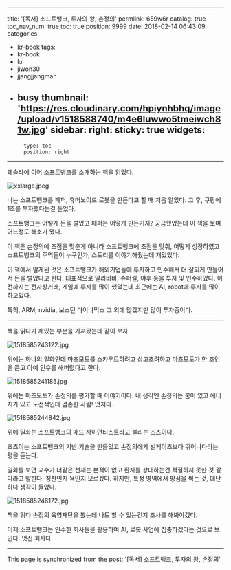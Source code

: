 
---
title: '[독서] 소프트뱅크, 투자의 왕, 손정의'
permlink: 659w6r
catalog: true
toc_nav_num: true
toc: true
position: 9999
date: 2018-02-14 06:43:09
categories:
- kr-book
tags:
- kr-book
- kr
- jiwon30
- jjangjjangman
- busy
thumbnail: 'https://res.cloudinary.com/hpiynhbhq/image/upload/v1518588740/m4e6luwwo5tmeiwch81w.jpg'
sidebar:
    right:
        sticky: true
widgets:
    -
        type: toc
        position: right
---


테슬라에 이어 소프트뱅크를 소개하는 책을 읽었다.

![xxlarge.jpeg](https://res.cloudinary.com/hpiynhbhq/image/upload/v1518588740/m4e6luwwo5tmeiwch81w.jpg)

나는 소프트뱅크를 페퍼, 휴머노이드 로봇을 만든다고 할 때 
처음 알았다.
그 후, 쿠팡에 1조를 투자했다는걸 들었다.

소프트뱅크는 어떻게 돈을 벌었고
페퍼는 어떻게 만든거지? 궁금했었는데
이 책을 보며 어느정도 해소가 됐다.

이 책은 손정의에 초점을 맞춘게 아니라
소프트뱅크에 초점을 맞춰, 어떻게 성장하였고
소프트뱅크의 주역들이 누구인가, 스토리를 이야기해줬는데
재밌었다.

이 책에서 알게된 것은
소프트뱅크가 해외기업들에 투자하고 인수해서
더 잘되게 만들어서 돈을 벌었다고 한다.
대표적으로 알리바바, 슈퍼셀, 야후 등을 투자 및 인수하였다.
이전까지는 전자상거래, 게임에 투자를 많이 했었는데
최근에는 AI, robot에 투자를 많이 하고있다.

특히, ARM, nvidia, 보스턴 다이나믹스
그 외에 많겠지만 많이 투자중이다.

-----

책을 읽다가 재밌는 부분을 가져왔는데 같이 보자.

![1518585243122.jpg](https://res.cloudinary.com/hpiynhbhq/image/upload/v1518589091/vgyw99ftx2d2axsjxic3.jpg)

위에는 하나의 일화인데
마츠모토를 스카우트하려고 삼고초려하고
마츠모토가 한 조언을 듣고 아예 인수를 해버렸다고 한다.

![1518585241185.jpg](https://res.cloudinary.com/hpiynhbhq/image/upload/v1518589174/qvpfpreayf7x7wi1x4cn.jpg)

위에는 마츠모토가 손정의를 평가할 때 이야기이다.
내 생각엔 손정의는 
꿈이 있고 에너지가 있고 도전적인데 겸손한 사람!
멋지다.

![1518585244842.jpg](https://res.cloudinary.com/hpiynhbhq/image/upload/v1518589424/xybzpomvgm52a83ptjwo.jpg)

위에 일화는 소프트뱅크의 매드 사이언티스트라고 불리는
츠츠이다.

츠츠이는 소프트뱅크의 기반 기술을 만들었고 손정의에게 빌게이츠보다 뛰어나다라는 평을 듣는다.

일화를 보면 교수가 너같은 천재는 본적이 없고 환자를 상대하는건 적절하지 못한 것 같다라고 말한다.
칭찬인지 욕인지 모르겠다.
하지만, 특정 영역에서 방점을 찍는 것, 대단하다 생각이 들었다.

![1518585246172.jpg](https://res.cloudinary.com/hpiynhbhq/image/upload/v1518590301/k4wtomu5bojiowjgf7fg.jpg)

책을 읽다
손정의 육영재단을 봤는데
나도 할 수 있는건지 조사를 해봐야겠다.

이제 소프트뱅크는 인수한 회사들을 활용하여
AI, 로봇 사업에 집중하겠다는 것으로 보인다.
멋진 회사다.

- - -

This page is synchronized from the post: ['[독서] 소프트뱅크, 투자의 왕, 손정의'](https://steemit.com/@jacobyu/659w6r)

